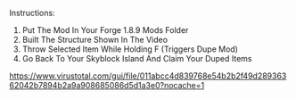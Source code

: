 Instructions: 
1) Put The Mod In Your Forge 1.8.9 Mods Folder
2) Built The Structure Shown In The Video
3) Throw Selected Item While Holding F (Triggers Dupe Mod)
4) Go Back To Your Skyblock Island And Claim Your Duped Items


https://www.virustotal.com/gui/file/011abcc4d839768e54b2b2f49d28936362042b7894b2a9a908685086d5d1a3e0?nocache=1
